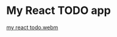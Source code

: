 # My React TODO app

[my react todo.webm](https://github.com/SuperKenVery/tiny-react-todo-chainsaw/assets/39673849/783ceb85-6c1c-4bcb-af06-a64196b16317)
